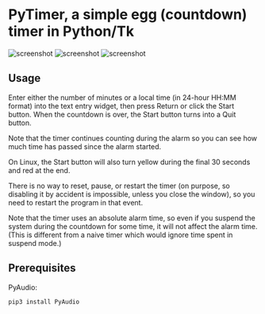 # PyTimer, a simple egg (countdown) timer in Python/Tk

![screenshot](https://github.com/mdoege/PyTimer/raw/master/scr1.png "PyTimer screenshot")
![screenshot](https://github.com/mdoege/PyTimer/raw/master/scr2.png "PyTimer screenshot")
![screenshot](https://github.com/mdoege/PyTimer/raw/master/scr3.png "PyTimer screenshot")

## Usage

Enter either the number of minutes or a local time (in 24-hour HH:MM format) into the text entry widget, then press Return or click the Start button. When the countdown is over, the Start button turns into a Quit button.

Note that the timer continues counting during the alarm so you can see how much time has passed since the alarm started.

On Linux, the Start button will also turn yellow during the final 30 seconds and red at the end.

There is no way to reset, pause, or restart the timer (on purpose, so disabling it by accident is impossible, unless you close the window), so you need to restart the program in that event.

Note that the timer uses an absolute alarm time, so even if you suspend the system during the countdown for some time, it will not affect the alarm time. (This is different from a naive timer which would ignore time spent in suspend mode.)

## Prerequisites

PyAudio:
```
pip3 install PyAudio
``` 
